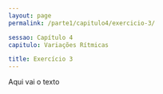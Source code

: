 ```yaml
---
layout: page
permalink: /parte1/capitulo4/exercicio-3/

sessao: Capítulo 4
capitulo: Variações Rítmicas

title: Exercício 3
---
```


Aqui vai o texto